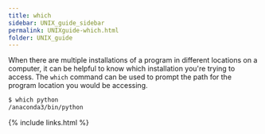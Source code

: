 ```yaml
---
title: which
sidebar: UNIX_guide_sidebar
permalink: UNIXguide-which.html
folder: UNIX_guide
---
```


<link rel="stylesheet" href="css/theme-blue.css">

When there are multiple installations of a program in different locations on a
computer, it can be helpful to know which installation you're trying to access.
The `which` command can be used to prompt
the path for the program location you would be accessing.
```bash
$ which python
/anaconda3/bin/python
```

{% include links.html %}

